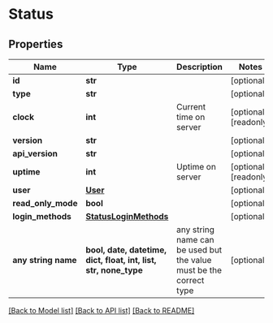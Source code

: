 # Status


## Properties
Name | Type | Description | Notes
------------ | ------------- | ------------- | -------------
**id** | **str** |  | [optional] 
**type** | **str** |  | [optional] 
**clock** | **int** | Current time on server | [optional] [readonly] 
**version** | **str** |  | [optional] 
**api_version** | **str** |  | [optional] 
**uptime** | **int** | Uptime on server | [optional] [readonly] 
**user** | [**User**](User.md) |  | [optional] 
**read_only_mode** | **bool** |  | [optional] 
**login_methods** | [**StatusLoginMethods**](StatusLoginMethods.md) |  | [optional] 
**any string name** | **bool, date, datetime, dict, float, int, list, str, none_type** | any string name can be used but the value must be the correct type | [optional]

[[Back to Model list]](../README.md#documentation-for-models) [[Back to API list]](../README.md#documentation-for-api-endpoints) [[Back to README]](../README.md)



